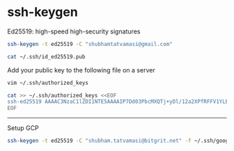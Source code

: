 # ssh-keygen

Ed25519: high-speed high-security signatures
```bash
ssh-keygen -t ed25519 -C "shubhamtatvamasi@gmail.com"
```
```bash
cat ~/.ssh/id_ed25519.pub
```

Add your public key to the following file on a server 
```bash
vim ~/.ssh/authorized_keys
```
```bash
cat >> ~/.ssh/authorized_keys <<EOF
ssh-ed25519 AAAAC3NzaC1lZDI1NTE5AAAAIP7Dd03PbcMXQTj+yDl/12a2XPfRFFV1YLEO8n8F5r69 shubhamtatvamasi@gmail.com
EOF
```
---

Setup GCP
```bash
ssh-keygen -t ed25519 -C "shubham.tatvamasi@bitgrit.net" -f ~/.ssh/google_compute_engine
```

